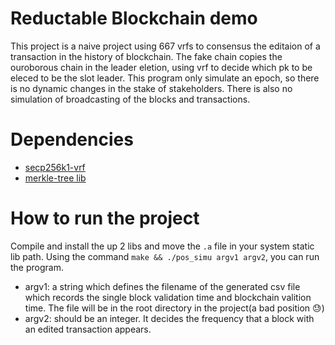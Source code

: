 # Reductable Blockchain demo
This project is a naive project using 667 vrfs to consensus the editaion of a transaction in the history of blockchain. The fake chain copies the ouroborous chain in the leader eletion, using vrf to decide which pk to be eleced to be the slot leader. This program only simulate an epoch, so there is no dynamic changes in the stake of stakeholders.
There is also no simulation of broadcasting of the blocks and transactions. 

# Dependencies
- [secp256k1-vrf ](https://github.com/aergoio/secp256k1-vrf)
- [merkle-tree lib](https://github.com/IAIK/merkle-tree)

# How to run the project

Compile and install the up 2 libs and move the `.a` file in your system static lib path.
Using the command `make && ./pos_simu argv1 argv2`,  you can run the program. 
- argv1: a string which defines the filename of the generated csv file which records the single block validation time and blockchain valition time. The file will be in the root directory in the project(a bad position 😓)
- argv2:  should be an integer. It decides the frequency that a block with an edited transaction appears. 